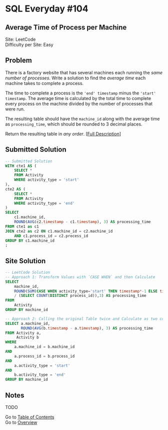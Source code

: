 # SQL Everyday \#104

## Average Time of Process per Machine

Site: LeetCode\
Difficulty per Site: Easy

## Problem

There is a factory website that has several machines each running the *same number of processes*. Write a solution to find the *average time* each machine takes to complete a process.

The time to complete a process is the `'end' timestamp` minus the `'start' timestamp`. The average time is calculated by the total time to complete every process on the machine divided by the number of processes that were run.

The resulting table should have the `machine_id` along with the average time as `processing_time`, which should be rounded to 3 decimal places.

Return the resulting table in *any order*. [[Full Description](https://leetcode.com/problems/average-time-of-process-per-machine/description/)]

## Submitted Solution

```sql
-- Submitted Solution
WITH cte1 AS (
    SELECT * 
    FROM Activity
    WHERE activity_type = 'start'
),
cte2 AS (
    SELECT * 
    FROM Activity
    WHERE activity_type = 'end'
)
SELECT 
    c1.machine_id,
    ROUND(AVG(c2.timestamp - c1.timestamp), 3) AS processing_time
FROM cte1 as c1
JOIN cte2 as c2 ON c1.machine_id = c2.machine_id
    AND c1.process_id = c2.process_id
GROUP BY c1.machine_id
;
```

## Site Solution

```sql
-- LeetCode Solution 
-- Approach 1: Transform Values with `CASE WHEN` and then Calculate
SELECT 
    machine_id,
    ROUND(SUM(CASE WHEN activity_type='start' THEN timestamp*-1 ELSE timestamp END)*1.0
    / (SELECT COUNT(DISTINCT process_id)),3) AS processing_time
FROM 
    Activity
GROUP BY machine_id

-- Approach 2: Calling the original Table twice and Calculate as two columns
SELECT a.machine_id, 
       ROUND(AVG(b.timestamp - a.timestamp), 3) AS processing_time
FROM Activity a, 
     Activity b
WHERE 
    a.machine_id = b.machine_id
AND 
    a.process_id = b.process_id
AND 
    a.activity_type = 'start'
AND 
    b.activity_type = 'end'
GROUP BY machine_id
```

## Notes

TODO

Go to [Table of Contents](/README.md#contents)\
Go to [Overview](/README.md)
